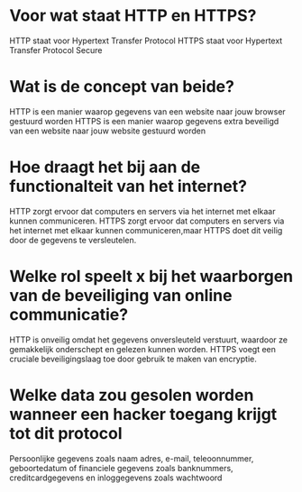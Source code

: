 # Voor wat staat HTTP en HTTPS? #
HTTP staat voor Hypertext Transfer Protocol
HTTPS staat voor Hypertext Transfer Protocol Secure
# Wat is de concept van beide? #
HTTP is een manier waarop gegevens van een website naar jouw browser gestuurd worden
HTTPS is een manier waarop gegevens extra beveiligd van een website naar jouw website gestuurd worden
# Hoe draagt het bij aan de functionalteit van het internet? #
HTTP zorgt ervoor dat computers en servers via het internet met elkaar kunnen communiceren.
HTTPS zorgt ervoor dat computers en servers via het internet met elkaar kunnen communiceren,maar HTTPS doet dit veilig door de gegevens te versleutelen.
# Welke rol speelt x bij het waarborgen van de beveiliging van online communicatie? #
HTTP is onveilig omdat het gegevens onversleuteld verstuurt, waardoor ze gemakkelijk onderschept en gelezen kunnen worden.
HTTPS voegt een cruciale beveiligingslaag toe door gebruik te maken van encryptie.
# Welke data zou gesolen worden wanneer een hacker toegang krijgt tot dit protocol #
Persoonlijke gegevens zoals naam adres, e-mail, teleoonnummer, geboortedatum of financiele gegevens zoals banknummers, creditcardgegevens en inloggegevens zoals wachtwoord 
